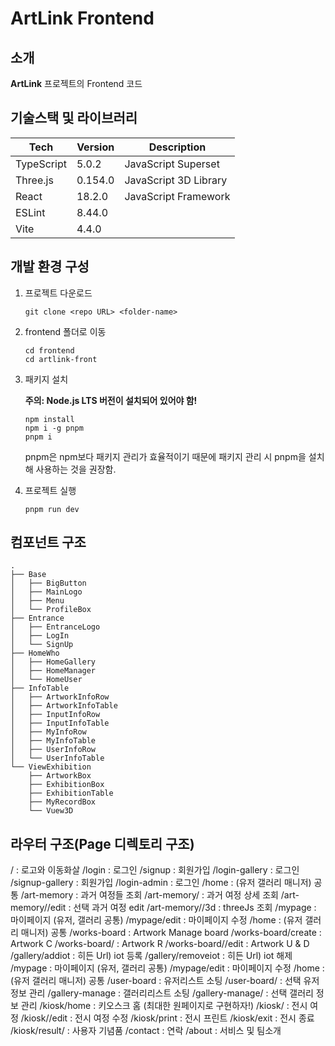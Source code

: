 # ArtLink Frontend

<!-- 필수 항목 -->

## 소개

**ArtLink** 프로젝트의 Frontend 코드

<!-- 필수 항목 -->

## 기술스택 및 라이브러리

| Tech       | Version | Description           |
| ---------- | ------- | --------------------- |
| TypeScript | 5.0.2   | JavaScript Superset   |
| Three.js   | 0.154.0 | JavaScript 3D Library |
| React      | 18.2.0  | JavaScript Framework  |
| ESLint     | 8.44.0  |                       |
| Vite       | 4.4.0   |                       |

<!-- 필수 항목 -->

## 개발 환경 구성

1. 프로젝트 다운로드

   ```
   git clone <repo URL> <folder-name>
   ```

2. frontend 폴더로 이동

   ```
   cd frontend
   cd artlink-front
   ```

3. 패키지 설치

   **주의: Node.js LTS 버전이 설치되어 있어야 함!**

   ```
   npm install
   npm i -g pnpm
   pnpm i
   ```

   pnpm은 npm보다 패키지 관리가 효율적이기 때문에 패키지 관리 시 pnpm을 설치해 사용하는 것을 권장함.

4. 프로젝트 실행
   ```
   pnpm run dev
   ```

## 컴포넌트 구조

```
.
├── Base
│   ├── BigButton
│   ├── MainLogo
│   ├── Menu
│   └── ProfileBox
├── Entrance
│   ├── EntranceLogo
│   ├── LogIn
│   └── SignUp
├── HomeWho
│   ├── HomeGallery
│   ├── HomeManager
│   └── HomeUser
├── InfoTable
│   ├── ArtworkInfoRow
│   ├── ArtworkInfoTable
│   ├── InputInfoRow
│   ├── InputInfoTable
│   ├── MyInfoRow
│   ├── MyInfoTable
│   ├── UserInfoRow
│   └── UserInfoTable
└── ViewExhibition
    ├── ArtworkBox
    ├── ExhibitionBox
    ├── ExhibitionTable
    ├── MyRecordBox
    └── Vuew3D
```

<!--
# Base
## BigButton
## MainLogo
## Menu
## ProfileBox

# Entrance
## EntranceLogo
## LogIn
## SignUp

# HomeWho
## HomeGallery
## HomeManager
## HomeUser

# InfoTable
## ArtworkInfoRow
## ArtworkInfoTable
## InputInfoRow
## InputInfoTable
## MyInfoRow
## MyInfoTable
## UserInfoRow
## UserInfoTable

# ViewExhibition
## ArtworkBox
## ExhibitionBox
## ExhibitionTable
## MyRecordBox
## Vuew3D
-->

## 라우터 구조(Page 디렉토리 구조)

<Service start>
/ : 로고와 이동화살
/login : 로그인
/signup : 회원가입
/login-gallery : 로그인
/signup-gallery : 회원가입
/login-admin : 로그인

<User>
/home : (유저 갤러리 매니저) 공통 
/art-memory : 과거 여정들 조회
/art-memory/<pk> : 과거 여정 상세 조회
/art-memory/<pk>/edit : 선택 과거 여정 edit
/art-memory/<pk>/3d : threeJs 조회 
/mypage : 마이페이지 (유저, 갤러리 공통)
/mypage/edit : 마이페이지 수정

<Gallery>
/home : (유저 갤러리 매니저) 공통
/works-board : Artwork Manage board
/works-board/create : Artwork C
/works-board/<pk> : Artwork R
/works-board/<pk>/edit : Artwork U & D
/gallery/addiot : 히든 Url) iot 등록
/gallery/removeiot : 히든 Url) iot 해제
/mypage : 마이페이지 (유저, 갤러리 공통)
/mypage/edit : 마이페이지 수정

<Manager>
/home : (유저 갤러리 매니저) 공통 
/user-board : 유저리스트 소팅
/user-board/<pk> : 선택 유저 정보 관리
/gallery-manage : 갤러리리스트 소팅
/gallery-manage/<pk> : 선택 갤러리 정보 관리

<Kiosk>
/kiosk/home : 키오스크 홈 (최대한 원페이지로 구현하자!)
/kiosk/<pk> : 전시 여정
/kiosk/<pk>/edit : 전시 여정 수정
/kiosk/print : 전시 프린트
/kiosk/exit : 전시 종료
/kiosk/result/<pk> : 사용자 기념품

<Other>
/contact : 연락
/about : 서비스 및 팀소개
